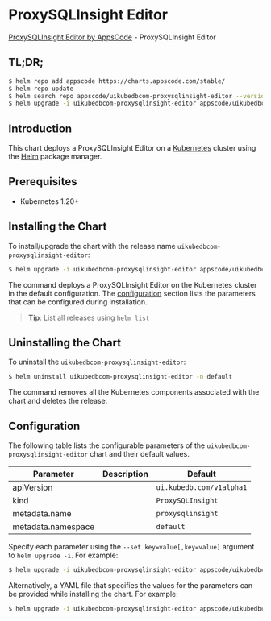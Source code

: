 # ProxySQLInsight Editor

[ProxySQLInsight Editor by AppsCode](https://appscode.com) - ProxySQLInsight Editor

## TL;DR;

```bash
$ helm repo add appscode https://charts.appscode.com/stable/
$ helm repo update
$ helm search repo appscode/uikubedbcom-proxysqlinsight-editor --version=v0.26.0
$ helm upgrade -i uikubedbcom-proxysqlinsight-editor appscode/uikubedbcom-proxysqlinsight-editor -n default --create-namespace --version=v0.26.0
```

## Introduction

This chart deploys a ProxySQLInsight Editor on a [Kubernetes](http://kubernetes.io) cluster using the [Helm](https://helm.sh) package manager.

## Prerequisites

- Kubernetes 1.20+

## Installing the Chart

To install/upgrade the chart with the release name `uikubedbcom-proxysqlinsight-editor`:

```bash
$ helm upgrade -i uikubedbcom-proxysqlinsight-editor appscode/uikubedbcom-proxysqlinsight-editor -n default --create-namespace --version=v0.26.0
```

The command deploys a ProxySQLInsight Editor on the Kubernetes cluster in the default configuration. The [configuration](#configuration) section lists the parameters that can be configured during installation.

> **Tip**: List all releases using `helm list`

## Uninstalling the Chart

To uninstall the `uikubedbcom-proxysqlinsight-editor`:

```bash
$ helm uninstall uikubedbcom-proxysqlinsight-editor -n default
```

The command removes all the Kubernetes components associated with the chart and deletes the release.

## Configuration

The following table lists the configurable parameters of the `uikubedbcom-proxysqlinsight-editor` chart and their default values.

|     Parameter      | Description |               Default               |
|--------------------|-------------|-------------------------------------|
| apiVersion         |             | <code>ui.kubedb.com/v1alpha1</code> |
| kind               |             | <code>ProxySQLInsight</code>        |
| metadata.name      |             | <code>proxysqlinsight</code>        |
| metadata.namespace |             | <code>default</code>                |


Specify each parameter using the `--set key=value[,key=value]` argument to `helm upgrade -i`. For example:

```bash
$ helm upgrade -i uikubedbcom-proxysqlinsight-editor appscode/uikubedbcom-proxysqlinsight-editor -n default --create-namespace --version=v0.26.0 --set apiVersion=ui.kubedb.com/v1alpha1
```

Alternatively, a YAML file that specifies the values for the parameters can be provided while
installing the chart. For example:

```bash
$ helm upgrade -i uikubedbcom-proxysqlinsight-editor appscode/uikubedbcom-proxysqlinsight-editor -n default --create-namespace --version=v0.26.0 --values values.yaml
```

